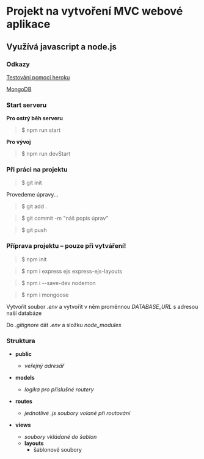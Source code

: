 # Projekt na vytvoření MVC webové aplikace
## Využívá javascript a node.js

### Odkazy

[Testování pomocí heroku](https://dashboard.heroku.com/apps/full-stack-web-dev-course)

[MongoDB](https://cloud.mongodb.com/)

### Start serveru

**Pro ostrý běh serveru**

>$ npm run start 

**Pro vývoj**

>$ npm run devStart

### Při práci na projektu

>$ git init

Provedeme úpravy...

>$ git add .
 
>$ git commit -m "náš popis úprav"

>$ git push

### Příprava projektu – pouze při vytváření!

>$ npm init

>$ npm i express ejs express-ejs-layouts

>$ npm i --save-dev nodemon

>$ npm i mongoose

Vytvořit soubor *.env* a vytvořit v něm proměnnou *DATABASE_URL* s adresou naší databáze

Do *.gitignore* dát *.env* a složku *node_modules*

### Struktura

- **public**
   - *veřejný adresář*

- **models**
   - *logika pro příslušné routery*

- **routes**
   - *jednotlivé *.js* soubory volané při routování*

- **views**
   - *soubory vkládané do šablon*
   - **layouts**
      - šablonové soubory

   








